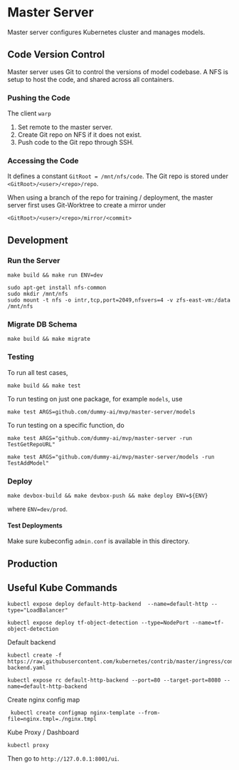 # Master Server

Master server configures Kubernetes cluster and manages models.

## Code Version Control

Master server uses Git to control the versions of model codebase. A NFS is setup to host the code, and shared across all containers.

### Pushing the Code

The client `warp` 

1. Set remote to the master server.
2. Create Git repo on NFS if it does not exist.
3. Push code to the Git repo through SSH.

### Accessing the Code

It defines a constant `GitRoot = /mnt/nfs/code`. The Git repo is stored under `<GitRoot>/<user>/<repo>/repo`. 

When using a branch of the repo for training / deployment, the master server first uses Git-Worktree to create a mirror under 

```
<GitRoot>/<user>/<repo>/mirror/<commit>
```



## Development

### Run the Server

```
make build && make run ENV=dev
```

```
sudo apt-get install nfs-common
sudo mkdir /mnt/nfs
sudo mount -t nfs -o intr,tcp,port=2049,nfsvers=4 -v zfs-east-vm:/data /mnt/nfs
```

### Migrate DB Schema

```
make build && make migrate
```

### Testing

To run all test cases,

```
make build && make test
```

To run testing on just one package, for example `models`, use 

```
make test ARGS=github.com/dummy-ai/mvp/master-server/models
```

To run testing on a specific function, do

```
make test ARGS="github.com/dummy-ai/mvp/master-server -run TestGetRepoURL"

make test ARGS="github.com/dummy-ai/mvp/master-server/models -run TestAddModel"
```

### Deploy

```
make devbox-build && make devbox-push && make deploy ENV=${ENV}
```

where `ENV=dev/prod`.

#### Test Deployments

Make sure kubeconfig `admin.conf` is available in this directory.

## Production


## Useful Kube Commands

```
kubectl expose deploy default-http-backend  --name=default-http --type="LoadBalancer"
```

```
kubectl expose deploy tf-object-detection --type=NodePort --name=tf-object-detection
```

Default backend
```
kubectl create -f https://raw.githubusercontent.com/kubernetes/contrib/master/ingress/controllers/nginx/examples/default-backend.yaml

kubectl expose rc default-http-backend --port=80 --target-port=8080 --name=default-http-backend
```

Create nginx config map

```
 kubectl create configmap nginx-template --from-file=nginx.tmpl=./nginx.tmpl
```

Kube Proxy / Dashboard

```
kubectl proxy
```

Then go to `http://127.0.0.1:8001/ui`.